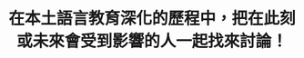 ---
id: "68"
lang: zh-tw
publish: "FALSE"
description: 預告「高級中等以下學校及幼兒園閩南語師資培育資格及聘用辦法」草案
selected: "FALSE"
blog_selected: "FALSE"
cover: https://cm.pdis.nat.gov.tw/images/post/1sOOdPwP-fL53fJpE1-gmGmifbIMcquBj.jpg
title: 在本土語言教育深化的歷程中，把在此刻或未來會受到影響的人一起找來討論！
introduction:
  content: >-
    教育部在國發會「公共政策網路參與平台」進行法令草案預告，針對「高級中等以下學校及幼兒園閩南語師資培育資格及聘用辦法」草案廣徵網友意見，主辦單位教育部師資培育及藝術教育司也進行了利害關係人訪談。

    經過議題研究，利害關係人的意見爭點主要有：1.師資培育需求盤點與落日條款2.權宜師資與認證師資的專業性3.教學實務現場的彈性需求。

    主辦本次協作會議在這些爭點之上，以事前公開資料做基礎，用不同的交流形式讓利害關係人的意見能夠在會前呈現、在會中面對面交流。希望為深化本土語言的供需端討論出一個大家比較能接受的草案方向，繼續一起努力。
color: green
join:
  type: 部
  title: 教育部公告：預告「高級中等以下學校及幼兒園閩南語師資培育資格及聘用辦法」草案
  link: https://join.gov.tw/policies/detail/d42fb3ce-46a6-4f43-ac5c-a67cabe76403
  image: https://cm.pdis.nat.gov.tw/images/post/1b105UpIHn-GDM77TnTIVUgA7spmTQkcP.jpg
layout: post
departments:
  - 教育部
tags:
  - 教育
  - 法規
  - 文化
embed:
  agenda_book:
    links:
      - https://issuu.com/pdis.tw/docs/__________________________________________68______
  mind_map:
    links:
      - https://miro.com/app/live-embed/o9J_ktDC9xk=/?moveToViewport=12909,-959,10340,4165&embedAutoplay=true
  ministry_slide:
    links:
      - https://issuu.com/pdis.tw/docs/1090508-_________
  host_slide:
    links:
      - https://issuu.com/pdis.tw/docs/_68-___________________final_
  transcript:
    links:
      - https://sayit.pdis.nat.gov.tw/2020-05-08-%E9%96%8B%E6%94%BE%E6%94%BF%E5%BA%9C%E7%AC%AC68%E6%AC%A1%E5%8D%94%E4%BD%9C%E6%9C%83%E8%AD%B0
---
